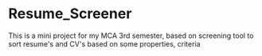 # Resume_Screener
This  is a mini project for my MCA 3rd semester, based on screening tool to sort resume's and CV's based on some properties, criteria
